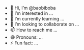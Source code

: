 - 👋 Hi, I’m @baobiboba
- 👀 I’m interested in ...
- 🌱 I’m currently learning ...
- 💞️ I’m looking to collaborate on ...
- 📫 How to reach me ...
- 😄 Pronouns: ...
- ⚡ Fun fact: ...

<!---
baobiboba/baobiboba is a ✨ special ✨ repository because its `README.md` (this file) appears on your GitHub profile.
You can click the Preview link to take a look at your changes.
--->
